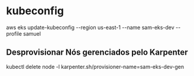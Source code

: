 # kubeconfig

aws eks update-kubeconfig --region us-east-1 --name sam-eks-dev --profile samuel

## Desprovisionar Nós gerenciados pelo Karpenter
kubectl delete node -l karpenter.sh/provisioner-name=sam-eks-dev-gen